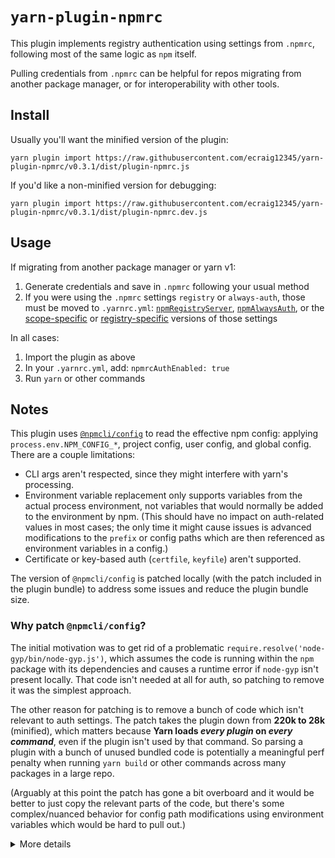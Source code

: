 # `yarn-plugin-npmrc`

This plugin implements registry authentication using settings from `.npmrc`, following most of the same logic as `npm` itself.

Pulling credentials from `.npmrc` can be helpful for repos migrating from another package manager, or for interoperability with other tools.

## Install

Usually you'll want the minified version of the plugin:

```
yarn plugin import https://raw.githubusercontent.com/ecraig12345/yarn-plugin-npmrc/v0.3.1/dist/plugin-npmrc.js
```

If you'd like a non-minified version for debugging:

```
yarn plugin import https://raw.githubusercontent.com/ecraig12345/yarn-plugin-npmrc/v0.3.1/dist/plugin-npmrc.dev.js
```

## Usage

If migrating from another package manager or yarn v1:

1. Generate credentials and save in `.npmrc` following your usual method
1. If you were using the `.npmrc` settings `registry` or `always-auth`, those must be moved to `.yarnrc.yml`: [`npmRegistryServer`](https://yarnpkg.com/configuration/yarnrc#npmRegistryServer), [`npmAlwaysAuth`](https://yarnpkg.com/configuration/yarnrc#npmAlwaysAuth), or the [scope-specific](https://yarnpkg.com/configuration/yarnrc#npmScopes) or [registry-specific](https://yarnpkg.com/configuration/yarnrc#npmRegistries) versions of those settings

In all cases:

1. Import the plugin as above
1. In your `.yarnrc.yml`, add: `npmrcAuthEnabled: true`
1. Run `yarn` or other commands

## Notes

This plugin uses [`@npmcli/config`](https://www.npmjs.com/package/@npmcli/config) to read the effective npm config: applying `process.env.NPM_CONFIG_*`, project config, user config, and global config. There are a couple limitations:

- CLI args aren't respected, since they might interfere with yarn's processing.
- Environment variable replacement only supports variables from the actual process environment, not variables that would normally be added to the environment by npm. (This should have no impact on auth-related values in most cases; the only time it might cause issues is advanced modifications to the `prefix` or config paths which are then referenced as environment variables in a config.)
- Certificate or key-based auth (`certfile`, `keyfile`) aren't supported.

The version of `@npmcli/config` is patched locally (with the patch included in the plugin bundle) to address some issues and reduce the plugin bundle size.

### Why patch `@npmcli/config`?

The initial motivation was to get rid of a problematic `require.resolve('node-gyp/bin/node-gyp.js')`, which assumes the code is running within the `npm` package with its dependencies and causes a runtime error if `node-gyp` isn't present locally. That code isn't needed at all for auth, so patching to remove it was the simplest approach.

The other reason for patching is to remove a bunch of code which isn't relevant to auth settings. The patch takes the plugin down from **220k to 28k** (minified), which matters because **Yarn loads _every plugin_ on _every command_**, even if the plugin isn't used by that command. So parsing a plugin with a bunch of unused bundled code is potentially a meaningful perf penalty when running `yarn build` or other commands across many packages in a large repo.

(Arguably at this point the patch has gone a bit overboard and it would be better to just copy the relevant parts of the code, but there's some complex/nuanced behavior for config path modifications using environment variables which would be hard to pull out.)

<details><summary>More details</summary>

#### What's patched

- Remove all unneeded option `definitions` (including the one referencing `node-gyp`) and logic specific to those options
- Pass in the workspace/package and project roots (since yarn has already found these) and remove all the logic and dependencies related to finding `package.json` and matching its `workspaces` globs (allows removing large glob-related dependencies)
- Remove option definition descriptions and related logging code
- Remove CLI arg support
- Remove all unused methods
- Add partial typing support (not included in bundle) for easier development

#### Modifying the patch

The directory generated by `yarn patch @npmcli/config` (with the original `source` and modified `user` versions of the package) is checked in under `patches/@npmcli-config`.

If you just want to modify the patch contents, not update to the latest version, do the following:

1. Make modifications under `patches/@npmcli-config/user`
1. From the repo root, run `yarn patch-commit -s patches/@npmcli-config/user`
1. If the old patch file is still present under `.yarn/patches`, delete it
1. Don't forget to run `yarn` again to apply the new patch and update the lock file, and `yarn build` to update the bundles

#### Updating the patched version

To update `@npmcli/config` to the latest version and re-apply the patch:

1. In `package.json`, change the version of `@npmcli/config` to the desired registry version, and run `yarn`
1. Delete `patches/@npmcli-config`
1. Copy the **parent** of the listed folder to `patches/@npmcli-config`: e.g. if the logged version if `/<some temp path>/abcdef/user`, copy `/<some temp path>/abcdef`
1. Substituting the previous patch file name, run `git apply --reject --directory=patches/@npmcli-config/user .yarn/patches/@npmcli-config-npm-<SUFFIX>.patch`
1. If there are any `.rej` files, manually apply any rejected diffs (you can look at the diff in the `source` directory for help) and delete the `.rej` files

</details>
